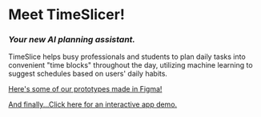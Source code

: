 # **Meet TimeSlicer!**
### _Your new AI planning assistant._


TimeSlice helps busy professionals and students to plan daily tasks into convenient "time blocks" throughout the day, 
utilizing machine learning to suggest schedules based on users' daily habits.

[Here's some of our prototypes made in Figma!](https://www.figma.com/community/file/1239638161463978443)

[And finally...Click here for an interactive app demo.](https://app.flutterflow.io/share/time-slice-vd73s0)
